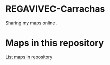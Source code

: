 
# REGAVIVEC-Carrachas

 Sharing my maps online.

# Maps in this repository
[List maps in repository](https://maps.csr.ufmg.br/calculator/?lang=eng&map=&queryid=152&listRepository=Repository&storeurl=https://github.com/LeugimSan/REGAVIVEC-Carrachas/)